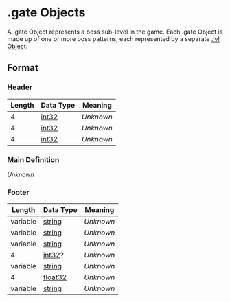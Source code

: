 # .gate Objects
A .gate Object represents a boss sub-level in the game. Each .gate Object is made up of one or more boss patterns, each represented by a separate [.lvl Object](lvl.md).

## Format

### Header
| Length | Data Type                    | Meaning   |
| ------ | ---------------------------- | --------- |
| 4      | [int32](data_types.md#int32) | *Unknown* |
| 4      | [int32](data_types.md#int32) | *Unknown* |
| 4      | [int32](data_types.md#int32) | *Unknown* |

### Main Definition
*Unknown*

### Footer
| Length   | Data Type                        | Meaning   |
| -------- | -------------------------------- | --------- |
| variable | [string](data_types.md#string)   | *Unknown* |
| variable | [string](data_types.md#string)   | *Unknown* |
| variable | [string](data_types.md#string)   | *Unknown* |
| 4        | [int32](data_types.md#int32)?    | *Unknown* |
| variable | [string](data_types.md#string)   | *Unknown* |
| 4        | [float32](data_types.md#float32) | *Unknown* |
| variable | [string](data_types.md#string)   | *Unknown* |